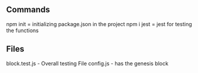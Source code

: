 ## Commands
npm init = initializing package.json in the project
npm i jest = jest for testing the functions 

## Files
block.test.js - Overall testing File
config.js - has the genesis block